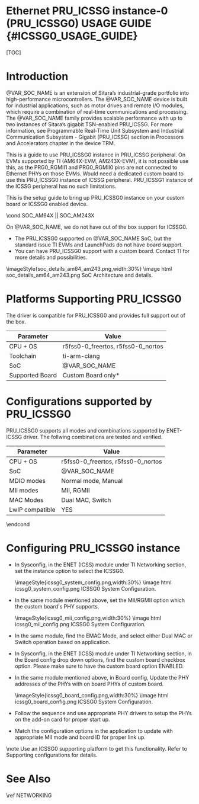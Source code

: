 # Ethernet PRU_ICSSG instance-0 (PRU_ICSSG0) USAGE GUIDE {#ICSSG0_USAGE_GUIDE}

[TOC]

# Introduction

@VAR_SOC_NAME is an extension of Sitara’s industrial-grade portfolio into high-performance microcontrollers. The @VAR_SOC_NAME device is built for industrial applications, such as motor drives and remote I/O modules, which require a combination of real-time communications and processing.
The @VAR_SOC_NAME family provides scalable performance with up to two instances of Sitara’s gigabit TSN-enabled PRU_ICSSG. For more information, see Programmable Real-Time Unit Subsystem and Industrial Communication Subsystem - Gigabit (PRU_ICSSG) section in Processors and Accelerators chapter in the device TRM.

This is a guide to use PRU_ICSSG0 instance in PRU_ICSSG peripheral. On EVMs supported by TI (AM64X-EVM, AM243X-EVM), it is not possible use this, as the PRG0_RGMII1 and PRG0_RGMII0 pins are not connected to Ethernet PHYs on those EVMs. Would need a dedicated custom board to use this PRU_ICSSG0 instance of ICSSG peripheral. PRU_ICSSG1 instance of the ICSSG peripheral has no such limitations.

This is the setup guide to bring up PRU_ICSSG0 instance on your custom board or ICSSG0 enabled device.

\cond SOC_AM64X || SOC_AM243X

On @VAR_SOC_NAME, we do not have out of the box support for ICSSG0. 

  - The PRU_ICSSG0 supported on @VAR_SOC_NAME SoC, but the standard issue TI EVMs and LaunchPads do not have board support.
  - You can have PRU_ICSSG0 support with a custom board. Contact TI for more details and possibilities.

  \imageStyle{soc_details_am64_am243.png,width:30%}
  \image html soc_details_am64_am243.png SoC Architecture and details.

# Platforms Supporting PRU_ICSSG0

The driver is compatible for PRU_ICSSG0 and provides full support out of the box.

 Parameter         | Value
 ------------------|--------------------
 CPU + OS          | r5fss0-0_freertos, r5fss0-0_nortos
 Toolchain         | ti-arm-clang
 SoC               | @VAR_SOC_NAME
 Supported Board   | Custom Board only*


# Configurations supported by PRU_ICSSG0

PRU_ICSSG0 supports all modes and combinations supported by ENET-ICSSG driver. The follwing combinations are tested and verified.

  Parameter          | Value
 --------------------|----------------------
 CPU + OS            | r5fss0-0_freertos, r5fss0-0_nortos
 SoC                 | @VAR_SOC_NAME
 MDIO modes          | Normal mode, Manual
 MII modes           | MII, RGMII
 MAC Modes           | Dual MAC, Switch
 LwIP compatible     | YES

\endcond

# Configuring PRU_ICSSG0 instance

- In Sysconfig, in the ENET (ICSS) module under TI Networking section, set the instance option to select the ICSSG0.
  
  \imageStyle{icssg0_system_config.png,width:30%}
  \image html icssg0_system_config.png ICSSG0 System Configuration.
  
- In the same module mentioned above, set the MII/RGMII option which the custom board's PHY supports.
  
  \imageStyle{icssg0_mii_config.png,width:30%}
  \image html icssg0_mii_config.png ICSSG0 System Configuration.
  
- In the same module, find the EMAC Mode, and select either Dual MAC or Switch operation based on application.
- In Sysconfig, in the ENET (ICSS) module under TI Networking section, in the Board config drop down options, 
  find the custom board checkbox option. Please make sure to have the custom board option ENABLED.
- In the same module mentioned above, in Board config, Update the PHY addresses of the PHYs with on board PHYs of custom board.
  
  \imageStyle{icssg0_board_config.png,width:30%}
  \image html icssg0_board_config.png ICSSG0 System Configuration.
  
- Follow the sequence and use appropriate PHY drivers to setup the PHYs on the add-on card for proper start up.
- Match the configuration options in the application to update with appropriate MII mode and board ID for proper link up.

\note Use an ICSSG0 supporting platform to get this functionality. Refer to Supporting configurations for details.


# See Also

\ref NETWORKING

